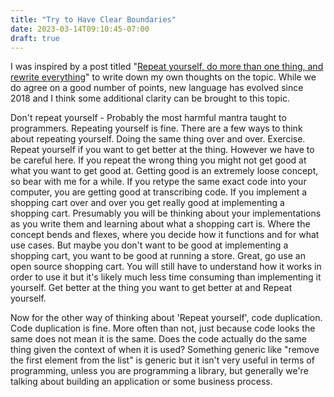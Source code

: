 ```yaml
---
title: "Try to Have Clear Boundaries"
date: 2023-03-14T09:10:45-07:00
draft: true
---
```


I was inspired by a post titled "[Repeat yourself, do more than one thing, and rewrite everything](https://programmingisterrible.com/post/176657481103/repeat-yourself-do-more-than-one-thing-and)" to write down my own thoughts on the topic. While we do agree on a good number of points, new language has evolved since 2018 and I think some additional clarity can be brought to this topic. 

Don't repeat yourself - Probably the most harmful mantra taught to programmers. Repeating yourself is fine. There are a few ways to think about repeating yourself. Doing the same thing over and over. Exercise. Repeat yourself if you want to get better at the thing. However we have to be careful here. If you repeat the wrong thing you might not get good at what you want to get good at. Getting good is an extremely loose concept, so bear with me for a while. If you retype the same exact code into your computer, you are getting good at transcribing code. If you implement a shopping cart over and over you get really good at implementing a shopping cart. Presumably you will be thinking about your implementations as you write them and learning about what a shopping cart is. Where the concept bends and flexes, where you decide how it functions and for what use cases. But maybe you don't want to be good at implementing a shopping cart, you want to be good at running a store. Great, go use an open source shopping cart. You will still have to understand how it works in order to use it but it's likely much less time consuming than implementing it yourself. Get better at the thing you want to get better at and Repeat yourself.

Now for the other way of thinking about 'Repeat yourself', code duplication. Code duplication is fine. More often than not, just because code looks the same does not mean it is the same. Does the code actually do the same thing given the context of when it is used? Something generic like "remove the first element from the list" is generic but it isn't very useful in terms of programming, unless you are programming a library, but generally we're talking about building an application or some business process.